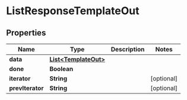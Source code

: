 

# ListResponseTemplateOut


## Properties

Name | Type | Description | Notes
------------ | ------------- | ------------- | -------------
**data** | [**List&lt;TemplateOut&gt;**](TemplateOut.md) |  | 
**done** | **Boolean** |  | 
**iterator** | **String** |  |  [optional]
**prevIterator** | **String** |  |  [optional]



